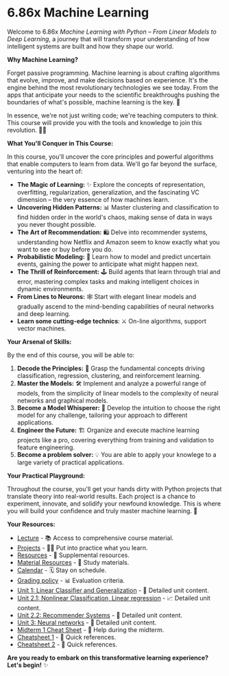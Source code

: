 # 6.86x Machine Learning

Welcome to 6.86x *Machine Learning with Python – From Linear Models to Deep Learning*, a journey that will transform your understanding of how intelligent systems are built and how they shape our world.

**Why Machine Learning?**

Forget passive programming. Machine learning is about crafting algorithms that evolve, improve, and make decisions based on experience.  It's the engine behind the most revolutionary technologies we see today. From the apps that anticipate your needs to the scientific breakthroughs pushing the boundaries of what's possible, machine learning is the key. 🚀

In essence, we're not just writing code; we're teaching computers to *think*.  This course will provide you with the tools and knowledge to join this revolution. 🧑‍💻

**What You'll Conquer in This Course:**

In this course, you'll uncover the core principles and powerful algorithms that enable computers to learn from data. We'll go far beyond the surface, venturing into the heart of:

*   **The Magic of Learning:** ✨ Explore the concepts of representation, overfitting, regularization, generalization, and the fascinating VC dimension – the very essence of how machines learn.
*   **Uncovering Hidden Patterns:** 📊 Master clustering and classification to find hidden order in the world's chaos, making sense of data in ways you never thought possible.
*   **The Art of Recommendation:** 🛍️ Delve into recommender systems, understanding how Netflix and Amazon seem to know exactly what you want to see or buy before you do.
*   **Probabilistic Modeling:** 🎲 Learn how to model and predict uncertain events, gaining the power to anticipate what might happen next.
*   **The Thrill of Reinforcement:** 🕹️ Build agents that learn through trial and error, mastering complex tasks and making intelligent choices in dynamic environments.
*   **From Lines to Neurons:** 🕸️ Start with elegant linear models and gradually ascend to the mind-bending capabilities of neural networks and deep learning.
* **Learn some cutting-edge technics**: ⚔️ On-line algorithms, support vector machines.

**Your Arsenal of Skills:**

By the end of this course, you will be able to:

1.  **Decode the Principles:** 🔑 Grasp the fundamental concepts driving classification, regression, clustering, and reinforcement learning.
2.  **Master the Models:** 🛠️ Implement and analyze a powerful range of models, from the simplicity of linear models to the complexity of neural networks and graphical models.
3.  **Become a Model Whisperer:** 🧠 Develop the intuition to choose the right model for any challenge, tailoring your approach to different applications.
4.  **Engineer the Future:** 🏗️ Organize and execute machine learning projects like a pro, covering everything from training and validation to feature engineering.
5. **Become a problem solver:** 💡 You are able to apply your knowlege to a large variety of practical applications.

**Your Practical Playground:**

Throughout the course, you'll get your hands dirty with Python projects that translate theory into real-world results. Each project is a chance to experiment, innovate, and solidify your newfound knowledge. This is where you will build your confidence and truly master machine learning. 🐍

**Your Resources:**

*   [Lecture](lectures/) - 📚 Access to comprehensive course material.
*   [Projects](projects/) - 🧑‍🔬 Put into practice what you learn.
*   [Resources](resources/) - 🧰 Supplemental resources.
*   [Material Resources](study_notes/Material%20Resources%20145b825e496440a2a902cf351f5a65f0.md) - 📑 Study materials.
*   [Calendar](study_notes/Calendar%200d59ecbba5ed4f3d9c42e8c8a45566ce.md) - 🗓️ Stay on schedule.
*   [Grading policy](study_notes/Grading%20policy%20c6509bcc7117466a8111b9c5543f8956.md) - 📊 Evaluation criteria.
*   [Unit 1: Linear Classifier and Generalization](study_notes/Unit%201%20Linear%20Classifier%20and%20Generalization%20a9e252a8fca54ee0986d898c5cf1762d.md) - 🧮 Detailed unit content.
*   [Unit 2.1: Nonlinear Classification, Linear regression](study_notes/Unit%202%201%20Nonlinear%20Classification,%20Linear%20regressi%20adfbf0a7783a436ca31f9499a32e48d5.md) - 📈 Detailed unit content.
*   [Unit 2.2: Recommender Systems](study_notes/Unit%202%202%20Recommender%20Systems%2043da74e9b3714ba3b039920826bfb3e3.md) - 🛒 Detailed unit content.
*   [Unit 3: Neural networks](study_notes/Unit%203%20Neural%20networks%200116f2096b254d8e9fd30655e3755a83.md) - 🧠 Detailed unit content.
*   [Midterm 1 Cheat Sheet](study_notes/Midterm%201%20Cheat%20Sheet%20c1d3c2f659b94d37a9b21cb83ba1e44e.md) - 📝 Help during the midterm.
*   [Cheatsheet 1](study_notes/Cheatsheet%201%20142d5cc29c2280e5aacecba371769da0.md) - 📄 Quick references.
*   [Cheatsheet 2](study_notes/Cheatsheet%202%20142d5cc29c22808c9ddce575a25d2884.md) - 📑 Quick references.

**Are you ready to embark on this transformative learning experience? Let's begin!** ✨
